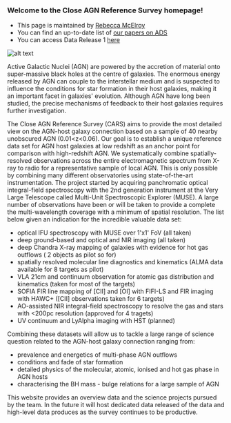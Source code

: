 ### Welcome to the Close AGN Reference Survey homepage! 
- This page is maintained by [Rebecca McElroy](https://rebeccamcelroy.github.io)
- You can find an up-to-date list of [our papers on ADS](https://ui.adsabs.harvard.edu/search/q=%20abs%3A%22close%20agn%20reference%20survey%22&sort=date%20desc%2C%20bibcode%20desc&p_=0)
- You can access Data Release 1 [here](https://cars.aip.de)

![alt text](https://github.com/cars-survey/cars-survey.io/blob/main/images/cars_0.png?raw=true)


Active Galactic Nuclei (AGN) are powered by the accretion of material onto super-massive black holes at the centre of galaxies. The enormous energy released by AGN can couple to the interstellar medium and is suspected to influence the conditions for star formation in their host galaxies, making it an important facet in galaxies' evolution. Although AGN have long been studied, the precise mechanisms of feedback to their host galaxies requires further investigation.

The Close AGN Reference Survey (CARS) aims to provide the most detailed view on the AGN-host galaxy connection based 
on a sample of 40 nearby unobscured AGN (0.01<z<0.06). Our goal is to establish a unique reference data set for AGN 
host galaxies at low redshift as an anchor point for comparison with high-redshift AGN. We systematically combine spatially-resolved observations across the entire electromagnetic spectrum from X-ray to radio for a representative sample of local AGN. This is only possible by combining many different observatories using state-of-the-art instrumentation. The project started by acquiring panchromatic optical integral-field spectroscopy with the 2nd generation instrument at the Very Large Telescope called Multi-Unit Spectroscopic Explorer (MUSE).  A large number of observations have been or will be taken to provide a complete the multi-wavelength coverage with a minimum of spatial resolution. The list below given an indication for the incredible valuable data set:

- optical IFU spectroscopy with MUSE over 1'x1' FoV (all taken)
- deep ground-based and optical and NIR imaging (all taken)
- deep Chandra X-ray mapping of galaxies with evidence for hot gas outflows ( 2 objects as pilot so for)
- spatially resolved molecular line diagnostics and kinematics (ALMA data available for 8 targets as pilot)
- VLA 21cm and continuum observation for atomic gas distribution and kinematics (taken for most of the targets)
- SOFIA FIR line mapping of [CII] and [OI] with FIFI-LS and FIR imaging with HAWC+ ([CII] observations taken for 6 targets)
- AO-assisted NIR integral-field spectroscopy to resolve the gas and stars with <200pc resolution (approved for 4 tragets)
- UV continuum and LyAlpha imaging with HST (planned)

Combining these datasets will allow us to tackle a large range of science question related to the AGN-host galaxy 
connection ranging from:
- prevalence and energetics of multi-phase AGN outflows
- conditions and fade of star formation
- detailed physics of the molecular, atomic, ionised and hot gas phase in AGN hosts
- characterising the BH mass - bulge relations for a large sample of AGN

This website provides an overview data and the science projects pursued by the team. In the future it will host dedicated data released of the data and high-level data produces as the survey continues to be productive.
